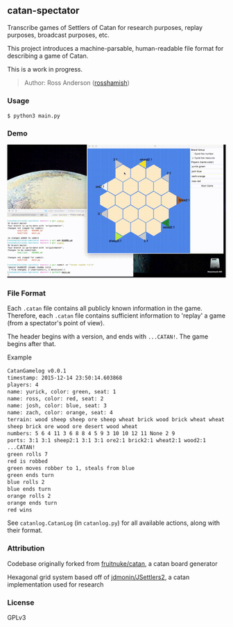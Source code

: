 catan-spectator
---------------

Transcribe games of Settlers of Catan for research purposes, replay purposes, broadcast purposes, etc.

This project introduces a machine-parsable, human-readable file format for describing a game of Catan.

This is a work in progress.

> Author: Ross Anderson ([rosshamish](https://github.com/rosshamish))

### Usage

```
$ python3 main.py
```

### Demo
![Demo](/doc/gifs/demo2.gif)

### File Format

Each `.catan` file contains all publicly known information in the game.
Therefore, each `.catan` file contains sufficient information to 'replay' a game (from a spectator's point of view).

The header begins with a version, and ends with `...CATAN!`. The game begins after that.

Example
```
CatanGamelog v0.0.1
timestamp: 2015-12-14 23:50:14.603868
players: 4
name: yurick, color: green, seat: 1
name: ross, color: red, seat: 2
name: josh, color: blue, seat: 3
name: zach, color: orange, seat: 4
terrain: wood sheep sheep ore sheep wheat brick wood brick wheat wheat sheep brick ore wood ore desert wood wheat
numbers: 5 6 4 11 3 6 8 8 4 5 9 3 10 10 12 11 None 2 9
ports: 3:1 3:1 sheep2:1 3:1 3:1 ore2:1 brick2:1 wheat2:1 wood2:1
...CATAN!
green rolls 7
red is robbed
green moves robber to 1, steals from blue
green ends turn
blue rolls 2
blue ends turn
orange rolls 2
orange ends turn
red wins
```

See `catanlog.CatanLog` (in `catanlog.py`) for all available actions, along with their format.


### Attribution

Codebase originally forked from [fruitnuke/catan](https://github.com/fruitnuke/catan), a catan board generator

Hexagonal grid system based off of [jdmonin/JSettlers2](https://github.com/jdmonin/JSettlers2), a catan implementation used for research

### License

GPLv3
